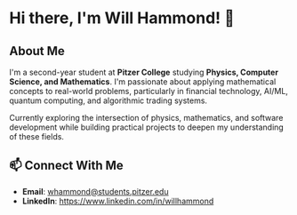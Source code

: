 # Hi there, I'm Will Hammond! 👋

## About Me
I'm a second-year student at **Pitzer College** studying **Physics, Computer Science, and Mathematics**. I'm passionate about applying mathematical concepts to real-world problems, particularly in financial technology, AI/ML, quantum computing, and algorithmic trading systems.

Currently exploring the intersection of physics, mathematics, and software development while building practical projects to deepen my understanding of these fields.

## 📫 Connect With Me
- **Email**: whammond@students.pitzer.edu
- **LinkedIn**: https://www.linkedin.com/in/willhammond
